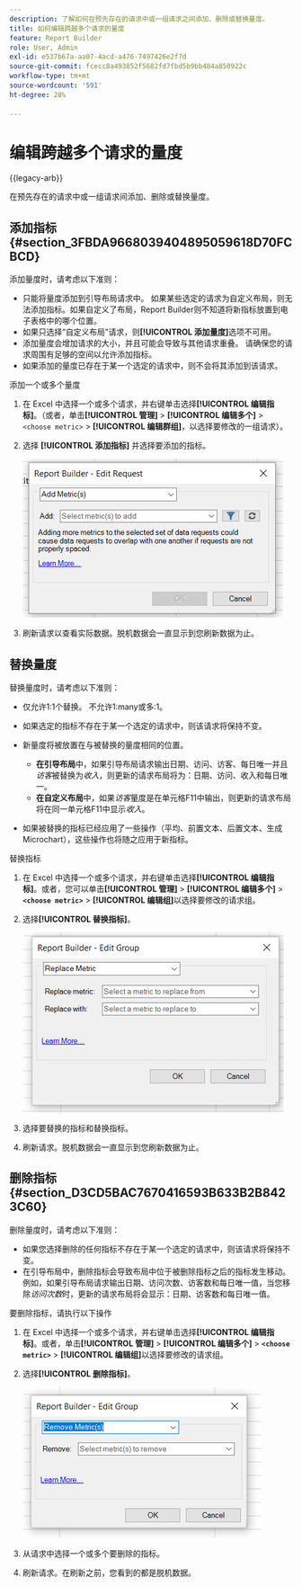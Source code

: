 ```yaml
---
description: 了解如何在预先存在的请求中或一组请求之间添加、删除或替换量度。
title: 如何编辑跨越多个请求的量度
feature: Report Builder
role: User, Admin
exl-id: e537b67a-aa07-4acd-a476-7497426e2f7d
source-git-commit: fcecc8a493852f5682fd7fbd5b9bb484a850922c
workflow-type: tm+mt
source-wordcount: '591'
ht-degree: 28%

---
```


# 编辑跨越多个请求的量度

{{legacy-arb}}

在预先存在的请求中或一组请求间添加、删除或替换量度。

## 添加指标 {#section_3FBDA9668039404895059618D70FCBCD}

添加量度时，请考虑以下准则：

* 只能将量度添加到引导布局请求中。
如果某些选定的请求为自定义布局，则无法添加指标。如果自定义了布局，Report Builder则不知道将新指标放置到电子表格中的哪个位置。
* 如果只选择“自定义布局”请求，则&#x200B;**[!UICONTROL 添加量度]**&#x200B;选项不可用。
* 添加量度会增加请求的大小，并且可能会导致与其他请求重叠。 请确保您的请求周围有足够的空间以允许添加指标。
* 如果添加的量度已存在于某一个选定的请求中，则不会将其添加到该请求。

添加一个或多个量度

1. 在 Excel 中选择一个或多个请求，并右键单击选择&#x200B;**[!UICONTROL 编辑指标]**。（或者，单击&#x200B;**[!UICONTROL 管理]** > **[!UICONTROL 编辑多个]** > `<choose metric>` > **[!UICONTROL 编辑群组]**，以选择要修改的一组请求）。
1. 选择 **[!UICONTROL 添加指标]** 并选择要添加的指标。

   ![屏幕截图显示了“编辑请求，添加量度”选项处于选定状态。](assets/add_metric.png)

1. 刷新请求以查看实际数据。脱机数据会一直显示到您刷新数据为止。

## 替换量度

替换量度时，请考虑以下准则：

* 仅允许1:1个替换。 不允许1:many或多:1。
* 如果选定的指标不存在于某一个选定的请求中，则该请求将保持不变。
* 新量度将被放置在与被替换的量度相同的位置。

   * **在引导布局**&#x200B;中，如果引导布局请求输出日期、访问、访客、每日唯一并且&#x200B;*访客*&#x200B;被替换为&#x200B;*收入*，则更新的请求布局将为：日期、访问、收入和每日唯一。
   * **在自定义布局**&#x200B;中，如果&#x200B;*访客*&#x200B;量度是在单元格F11中输出，则更新的请求布局将在同一单元格F11中显示&#x200B;*收入*。

* 如果被替换的指标已经应用了一些操作（平均、前置文本、后置文本、生成 Microchart），这些操作也将随之应用于新指标。

替换指标

1. 在 Excel 中选择一个或多个请求，并右键单击选择&#x200B;**[!UICONTROL 编辑指标]**。或者，您可以单击&#x200B;**[!UICONTROL 管理]** > **[!UICONTROL 编辑多个]** > **`<choose metric>`** > **[!UICONTROL 编辑组]**&#x200B;以选择要修改的请求组。

1. 选择&#x200B;**[!UICONTROL 替换指标]**。

   ![已选择“替换量度”的“编辑组”屏幕截图。](assets/replace_metric.png)

1. 选择要替换的指标和替换指标。
1. 刷新请求。脱机数据会一直显示到您刷新数据为止。

## 删除指标 {#section_D3CD5BAC7670416593B633B2B8423C60}

删除量度时，请考虑以下准则：

* 如果您选择删除的任何指标不存在于某一个选定的请求中，则该请求将保持不变。
* 在引导布局中，删除指标会导致布局中位于被删除指标之后的指标发生移动。 例如，如果引导布局请求输出日期、访问次数、访客数和每日唯一值，当您移除&#x200B;*访问次数*&#x200B;时，更新的请求布局将会显示：日期、访客数和每日唯一值。

要删除指标，请执行以下操作

1. 在 Excel 中选择一个或多个请求，并右键单击选择&#x200B;**[!UICONTROL 编辑指标]**。或者，单击&#x200B;**[!UICONTROL 管理]** > **[!UICONTROL 编辑多个]** > **`<choose metric>`** > **[!UICONTROL 编辑组]**&#x200B;以选择要修改的请求组。

1. 选择&#x200B;**[!UICONTROL 删除指标]**。

   ![显示已选定“编辑组和删除指标”选项的屏幕截图。](assets/remove_metric.png)

1. 从请求中选择一个或多个要删除的指标。
1. 刷新请求。在刷新之前，您看到的都是脱机数据。
